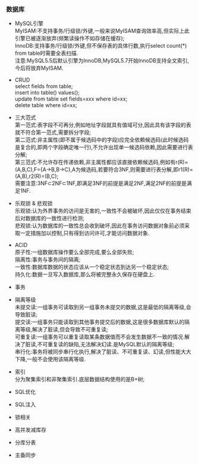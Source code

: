 ### 数据库
- MySQL引擎  
MyISAM:不支持事务/行级锁/外键,一般来说MyISAM查询效率高,但实际上此引擎已被逐渐放弃(频繁读操作不如存储在缓存);  
InnoDB:支持事务/行级锁/外键,但不保存表的具体行数,执行select count(*) from table时需要全表扫描.  
注意:MySQL5.5后默认引擎为InnoDB,MySQL5.7开始InnoDB支持全文索引,今后将放弃MyISAM.  

- CRUD      
select fields from table;  
insert into table() values();  
update from table set fields=xxx where id=xx;  
delete table where id=xx;  

- 三大范式  
第一范式:表字段不可再分,例如地址字段就具有值域可分,因此具有该字段的表就不符合第一范式,需要拆分字段;  
第二范式:非主属性(即不属于候选码中的字段)应完全依赖候选码(此时候选码是复合的,即两个字段确定唯一行),不允许出现单一候选码依赖,因此需要进行表分解;    
第三范式:不允许存在传递依赖,非主属性都应该直接依赖候选码,例如有r(R)=(A,B,C),F={A->B,B->C},A为候选码,若要符合3NF,则需要进行表分解,即r1(R)=(A,B),r2(R)=(B,C);    
需要注意:3NF⊂2NF⊂1NF,即满足3NF的前提是满足2NF,满足2NF的前提是满足1NF.   

- 乐观锁 & 悲观锁  
乐观锁:认为外界事务的访问是无害的,一致性不会被破坏,因此仅仅在事务结束后对数据库的一致性进行检测;    
悲观锁:认为数据库的一致性总会收到破坏,因此在事务访问数据对象前必须采取一定措施加以控制,只有得到访问许可,才能访问数据对象.

- ACID  
原子性:一组数据库操作要么全部完成,要么全部失败;  
隔离性:事务与事务间的隔离;  
一致性:数据库数据的状态应该从一个稳定状态到达另一个稳定状态;  
持久化:数据一旦写入数据库,那么将被完整永久保存在硬盘上.  

- 事务  

- 隔离等级  
未提交读:一组事务可读取到另一组事务未提交的数据,这是最低的隔离等级,会导致脏读;  
提交读:一组事务只能读取到其他事务提交后的数据,这是很多数据库默认的隔离等级,解决了脏读,但会导致不可重复读;  
可重复读:一组事务可以重复读取某条数据值而不会发生数据不一致的情况.解决了脏读,不可重复读的缺陷,无法解决幻读.是MySQL默认的隔离等级;    
串行化:事务将被同步串行化执行,解决了脏读、不可重复读、幻读,但性能大大下降,一般不会使用该隔离等级.

- 索引  
分为聚集索引和非聚集索引.底层数据结构使用的是B+树;  

- SQL优化
  
- SQL注入  

- 锁相关  

- 高并发减库存  

- 分库分表  

- 主备同步  
